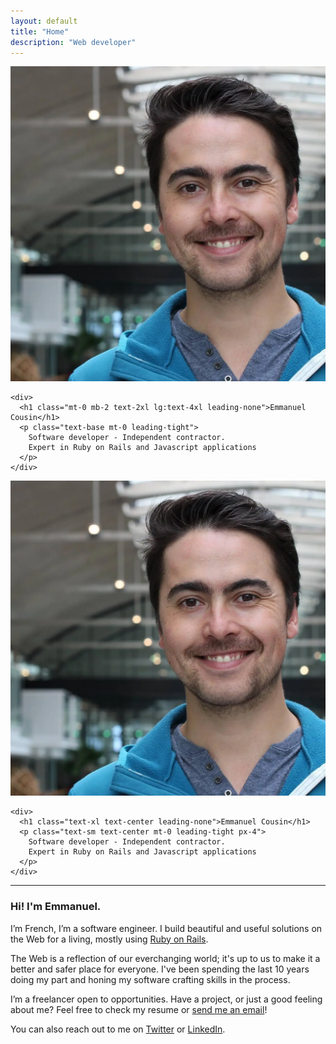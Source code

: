 ```yaml
---
layout: default
title: "Home"
description: "Web developer"
---
```


<section class="animate-slide-in-from-left">
  <div class="hidden md:flex p-3 sm:p-4 bg-white dark:bg-gray-900/75 rounded-xl h-24 sm:h-36 lg:h-48 space-x-4 lg:space-x-6 items-start mt-8 mb-6">
    <div class="w-24 h-24 sm:w-36 lg:w-48 sm:h-36 lg:h-48">
      <img src="/assets/images/emmanuel.webp" class="h-full rounded-xl" />
    </div>

    <div>
      <h1 class="mt-0 mb-2 text-2xl lg:text-4xl leading-none">Emmanuel Cousin</h1>
      <p class="text-base mt-0 leading-tight">
        Software developer - Independent contractor.
        Expert in Ruby on Rails and Javascript applications
      </p>
    </div>
  </div>

  <div class="md:hidden mb-6">
    <div class="w-24 h-24 sm:w-36 mx-auto">
      <img src="/assets/images/emmanuel.webp" class="h-full rounded-xl" />
    </div>

    <div>
      <h1 class="text-xl text-center leading-none">Emmanuel Cousin</h1>
      <p class="text-sm text-center mt-0 leading-tight px-4">
        Software developer - Independent contractor.
        Expert in Ruby on Rails and Javascript applications
      </p>
    </div>
  </div>
</section>

---

<article class="animate-slide-in-from-right">
  <h3>Hi! I'm Emmanuel.</h3>

  <p>I’m French, I’m a software engineer. I build beautiful and useful solutions on the Web for a living, mostly using <a href="https://rubyonrails.org/">Ruby on Rails</a>.</p>

  <p>The Web is a reflection of our everchanging world; it's up to us to make it a better and safer place for everyone. I've been spending the last 10 years doing my part and honing my software crafting skills in the process.</p>

  <p>I’m a freelancer open to opportunities. Have a project, or just a good feeling about me? Feel free to check my resume or <a href="mailto:emmanuel@hey.com">send me an email</a>!</p>

  <p>You can also reach out to me on <a href="https://twitter.com/emcousin/">Twitter</a> or <a href="https://www.linkedin.com/in/cousinemmanuel/">LinkedIn</a>.</p>
</article>

